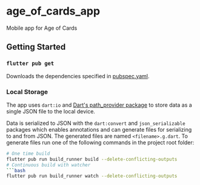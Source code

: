 # age_of_cards_app

Mobile app for Age of Cards

## Getting Started

### `flutter pub get`
Downloads the dependencies specified in [pubspec.yaml](./pubspec.yaml).

### Local Storage 
The app uses `dart:io` and [Dart's path_provider package](https://pub.dev/packages/path_provider) 
to store data as a single JSON file to the local device.

Data is serialized to JSON with the `dart:convert` and `json_serializable` packages which enables 
annotations and can generate files for serializing to and from JSON. The generated files are named 
`<filename>.g.dart`. To generate files run one of the following commands in the project root folder:
```bash
# One time build
flutter pub run build_runner build --delete-conflicting-outputs
# Continuous build with watcher
```bash
flutter pub run build_runner watch --delete-conflicting-outputs
```
